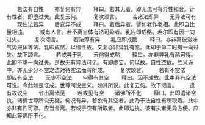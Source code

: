 <!-- { "loadSidebar": true } -->
　　若法有自性　　亦复何有异
　　释曰。若其无者。即无法可有异性和合。计有性者。即堕过失。此复云何。
　　复次颂言。
　　若诸法即异　　无异法可有
　　现住法若异　　后变异不成
　　释曰。若后异者。譬如老作老相。此即自比量相违。
　　或有人言。若不离自体有法可异者。乳应即成酪。若尔即有因一向过失。
　　复次颂言。
　　若法即有异　　乳应即成酪
　　释曰。亦非离彼滋味气势报体等法。乳即成酪。以缘性故。又复亦非异乳有酪。此即于第二时有一向过失。故下颂言。
　　若或异于乳　　云何得成酪
　　释曰。亦非异乳有酪可得。此即不堕一向过失。是故无有异法可见。有即虚妄。何以故。自性空故。胜义谛中。亦无少分不空之法对待空法而有所成。
　　复次颂言。
　　若有不空法　　即应有空法
　　无少不空法　　何得有其空
　　释曰。因不成故。此中非有空法可说。今此如是证成。世尊所说空义。如其所说。此复云何。故下颂言。
　　遣有故说空　　令出离诸见
　　若或见有空　　诸佛所不化
　　释曰。此即遣诸空执。诸佛世尊所说无疑。何况有异。若欲有其空者。此乃于法自性有所取着。此中亦非有性可取。应当舍离。若或于空有所取者。此即边执。彼有执者无异方便。应知此等佛所不化。
